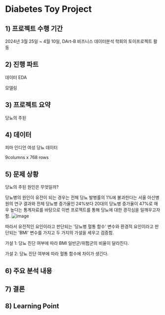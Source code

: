 # Diabetes Toy Project


## 1) 프로젝트 수행 기간
2024년 3월 25일 ~ 4월 10일, DArt-B 비즈니스 데이터분석 학회의 토이프로젝트 활동


## 2) 진행 파트
데이터 EDA

모델링


## 3) 프로젝트 요약 
당뇨의 주된 


## 4) 데이터
 피마 인디언 여성 당뇨 데이터
 
 9columns x 768 rows

## 5) 문제 상황
당뇨의 주된 원인은 무엇일까?

당뇨병의 원인이 유전이 되는 경우는 전체 당뇨 발병률의 1%에 불과한다는 서울 아산병원의 연구 결과와 전체 당뇨병 증가율인 24%보다 20대의 당뇨병 증가율이 47%로 매우 높다는 통계자료를 바탕으로 이번 프로젝트를 통해 당뇨에 대한 경각심을 일깨우고자 함.
![image](https://github.com/user-attachments/assets/0e2735af-19e0-497a-9f47-7b730ad18aca)

따라서 유전적인 요인이라고 판단되는 '당뇨병 혈통 함수' 변수와 환경적 요인이라고 판단되는 'BMI' 변수를 가지고 두 가지의 가설을 세우고 검증함.

가설 1: 당뇨 진단 여부에 따라 BMI 일반군/위험군의 비율이 달라진다.

가설 2: 당뇨 진단 여부에 따라 혈통 함수에 차이가 생긴다. 



## 6) 주요 분석 내용



## 7) 결론



## 8) Learning Point

